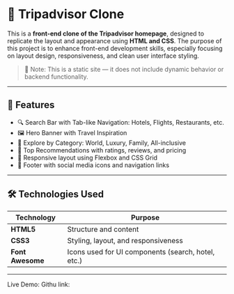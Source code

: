 # 🧳 Tripadvisor Clone

This is a **front-end clone of the Tripadvisor homepage**, designed to replicate the layout and appearance using **HTML and CSS**. The purpose of this project is to enhance front-end development skills, especially focusing on layout design, responsiveness, and clean user interface styling.

> 🚫 Note: This is a static site — it does not include dynamic behavior or backend functionality.


---

## 📌 Features

- 🔍 Search Bar with Tab-like Navigation: Hotels, Flights, Restaurants, etc.
- 🖼️ Hero Banner with Travel Inspiration
- 🧭 Explore by Category: World, Luxury, Family, All-inclusive
- 🏨 Top Recommendations with ratings, reviews, and pricing
- 📱 Responsive layout using Flexbox and CSS Grid
- 🔗 Footer with social media icons and navigation links

---

## 🛠️ Technologies Used

| Technology     | Purpose                                    |
|----------------|---------------------------------------------|
| **HTML5**      | Structure and content                      |
| **CSS3**       | Styling, layout, and responsiveness        |
| **Font Awesome** | Icons used for UI components (search, hotel, etc.) |

---
Live Demo:
Githu link:
